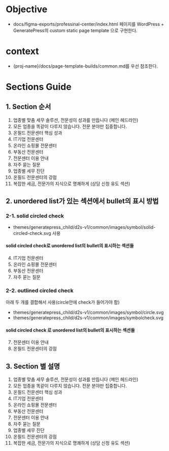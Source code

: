 # Objective
- docs/figma-exports/professinal-center/index.html 페이지를 WordPress + GeneratePress의 custom static page template 으로 구현한다.

# context
- {proj-name}/docs/page-template-builds/common.md를 우선 참조한다.

# Sections Guide

##  1. Section 순서

1. 업종별 맞춤 세무 솔루션, 전문성이 성과를 만듭니다 (메인 헤드라인)
2. 모든 업종을 똑같이 다루지 않습니다. 전문 분야만 집중합니다.
3. 온필드 전문센터 핵심 성과
4. IT기업 전문센터
5. 온라인 쇼핑몰 전문센터
6. 부동산 전문센터
7. 전문센터 이용 안내
8. 자주 묻는 질문
9. 업종별 세무 진단
10. 온필드 전문센터의 강점
11. 복잡한 세금, 전문가의 지식으로 명쾌하게 (상담 신청 유도 섹션)

## 2. unordered list가 있는 섹션에서 bullet의 표시 방법
### 2-1. solid circled check
- themes/generatepress_child/d2s-v1/common/images/symbol/solid-circled-check.svg 사용
#### solid circled check로 unordered list의 bullet의 표시하는 섹션들
4. IT기업 전문센터
5. 온라인 쇼핑몰 전문센터
6. 부동산 전문센터
8. 자주 묻는 질문

### 2-2. outlined circled check
아래 두 개를 결합해서 사용(circle안에 check가 들어가야 함)
- themes/generatepress_child/d2s-v1/common/images/symbol/circle.svg
- themes/generatepress_child/d2s-v1/common/images/symbolcheck.svg
#### solid circled check 로 unordered list의 bullet의 표시하는 섹션들
7. 전문센터 이용 안내
10. 온필드 전문센터의 강점

## 3. Section 별 설명
1. 업종별 맞춤 세무 솔루션, 전문성이 성과를 만듭니다 (메인 헤드라인)
2. 모든 업종을 똑같이 다루지 않습니다. 전문 분야만 집중합니다.
3. 온필드 전문센터 핵심 성과
4. IT기업 전문센터
5. 온라인 쇼핑몰 전문센터
6. 부동산 전문센터
7. 전문센터 이용 안내
8. 자주 묻는 질문
9. 업종별 세무 진단
10. 온필드 전문센터의 강점
11. 복잡한 세금, 전문가의 지식으로 명쾌하게 (상담 신청 유도 섹션)

